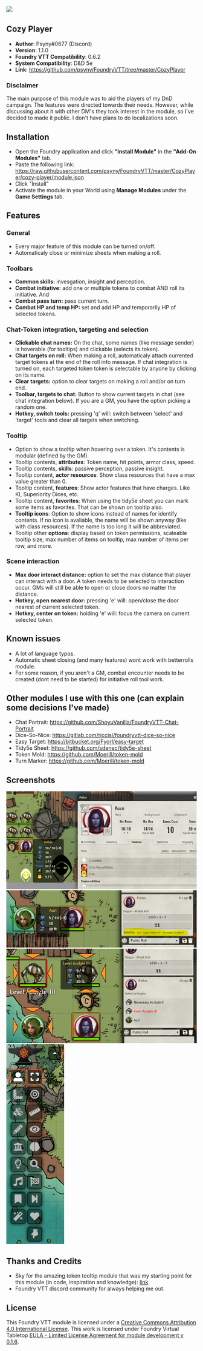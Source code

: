![](https://img.shields.io/badge/Foundry-v0.6.2-informational)
## Cozy Player

* **Author**: Psyny#0677  (Discord)
* **Version**: 1.1.0
* **Foundry VTT Compatibility**: 0.6.2
* **System Compatibility**: D&D 5e
* **Link**: https://github.com/psyny/FoundryVTT/tree/master/CozyPlayer

### Disclaimer

The main purpose of this module was to aid the players of my DnD campaign. The features were directed towards their needs.
However, while discussing about it with other DM's they took interest in the module, so I've decided to made it public.
I don't have plans to do localizations soon.

## Installation
* Open the Foundry application and click **"Install Module"** in the **"Add-On Modules"** tab.
* Paste the following link: https://raw.githubusercontent.com/psyny/FoundryVTT/master/CozyPlayer/cozy-player/module.json
* Click "Install"
* Activate the module in your World using **Manage Modules** under the **Game Settings** tab.

## Features

### General
* Every major feature of this module can be turned on/off.
* Automaticaly close or minimize sheets when making a roll. 

### Toolbars
* **Common skills:** invesgation, insight and perception.
* **Combat initiative:** add one or multiple tokens to combat AND roll its initiative. And 
* **Combat pass turn:** pass current turn.
* **Combat HP and temp HP:**  set and add HP and temporarily HP of selected tokens.

### Chat-Token integration, targeting and selection
* **Clickable chat names:** On the chat, some names (like message sender) is hoverable (for tooltips) and clickable (selects its token).
* **Chat targets on roll:** When making a roll, automaticaly attach currented target tokens at the end of the roll info message. If chat integration is turned on, each targeted token token is selectable by anyone by clicking on its name.
* **Clear targets:** option to clear targets on making a roll and/or on turn end.
* **Toolbar, targets to chat:** Button to show current targets in chat (see chat integration below). If you are a GM, you have the option picking a random one.
* **Hotkey, switch tools:** pressing 'q' will: switch between 'select' and 'target' tools and clear all targets when switching. 

### Tooltip
* Option to show a tooltip when hovering over a token. It's contents is modular (defined by the GM).
* Tooltip contents, **attributes**: Token name, hit points, armor class, speed.
* Tooltip contents, **skills**: passive perception, passive insight.
* Tooltip content, **actor resources**: Show class resources that have a max value greater than 0.
* Tooltip content, **features**: Show actor features that have charges. Like KI, Superiority Dices, etc.
* Tooltip content, **favorites**: When using the tidy5e sheet you can mark some items as favorites. That can be shown on tooltip also.
* **Tooltip icons**: Option to show icons instead of names for identify contents. If no icon is avaliable, the name will be shown anyway (like with class resources). If the name is too long it will be abbreviated. 
* Tooltip other **options**: display based on token permissions, scaleable tooltip size, max number of items on tooltip, max number of items per row, and more.

### Scene interaction
* **Max door interact distance:** option to set the max distance that player can interact with a door. A token needs to be selected to interaction occur. GMs will still be able to open or close doors no matter the distance.
* **Hotkey, open nearest door:** pressing 'e' will: open/close the door nearest of current selected token.
* **Hotkey, center on token:** holding 'e' will: focus the camera on current selected token.

## Known issues
- A lot of language typos.
- Automatic sheet closing (and many features) wont work with betterrolls module.
- For some reason, if you aren't a GM, combat encounter needs to be created (dont need to be started) for initiative roll tool work.

## Other modules I use with this one (can explain some decisions I've made)
* Chat Portrait: https://github.com/ShoyuVanilla/FoundryVTT-Chat-Portrait
* Dice-So-Nice: https://gitlab.com/riccisi/foundryvtt-dice-so-nice
* Easy Target: https://bitbucket.org/Fyorl/easy-target
* Tidy5e Sheet: https://github.com/sdenec/tidy5e-sheet
* Token Mold: https://github.com/Moerill/token-mold
* Turn Marker: https://github.com/Moerill/token-mold

## Screenshots
![tooltip](./screenshots/tooltip.PNG)
![rolltargets](./screenshots/rolltargets.PNG)
![rolltargets](./screenshots/targetstochat.PNG)
![tools](./screenshots/tools.PNG)

## Thanks and Credits
- Sky for the amazing token tooltip module that was my starting point for this module (in code, inspiration and knowledge): [link](https://github.com/Sky-Captain-13/foundry/tree/master/token-tooltip) 
- Foundry VTT discord community for always helping me out.

## License
This Foundry VTT module is licensed under a [Creative Commons Attribution 4.0 International License](http://creativecommons.org/licenses/by/4.0/).
This work is licensed under Foundry Virtual Tabletop [EULA - Limited License Agreement for module development v 0.1.6](http://foundryvtt.com/pages/license.html).
